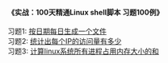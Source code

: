 #### 《实战：100天精通Linux shell脚本 习题100例》



习题1: [按日期每日生成一个文件](https://github.com/Ivan-yyq/shell100/blob/master/codes/1.md)
</br>
习题2: [统计出每个IP的访问量有多少](https://github.com/Ivan-yyq/shell100/blob/master/codes/2.md)
</br>
习题3: [计算linux系统所有进程占用内存大小的和](https://github.com/Ivan-yyq/shell100/blob/master/codes/3.md)
</br>